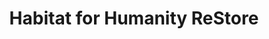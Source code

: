 ---
title: "Habitat for Humanity ReStore"
url: /toronto/habitat-for-humanity-restore-kennedy-road/
shop: Gebrauchtwaren
---